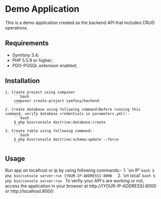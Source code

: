 Demo Application
================

This is a demo application created as the backend API that includes CRUD operations.

Requirements
------------
  * Symfony 3.4;
  * PHP 5.5.9 or higher;
  * PDO-PGSQL extension enabled;
    
Installation
------------  
	1. Create project using composer
		```bash
		composer create-project symfony/backend
		```
	2. Create database using following command(Before running this command, verify database credentials in parameters.yml):-
		```bash
		$ php bin/console doctrine:database:create
		```
	3. Create table using following command:-
		```bash
		$ php bin/console doctrine:schema:update --force
		```
		
Usage
-----

Run app on localhost or ip by using following commands:-
	1. 'on IP' 
		```bash
		$ php bin/console server:run {YOUR-IP-ADDRESS}:8000 
		```
	2. 'on local'
		```bash
		$ php bin/console server:run
		```
To verfiy your API's are working or not, access the application in your browser at http://{YOUR-IP-ADDRESS}:8000 or http://localhost:8000:
